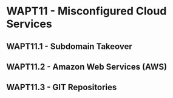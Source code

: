 <!-- TITLE: WAPT11 - Cloud Services -->
<!-- SUBTITLE: Misconfigured cloud services -->

# WAPT11 - Misconfigured Cloud Services

## WAPT11.1 - Subdomain Takeover

## WAPT11.2 - Amazon Web Services (AWS)

## WAPT11.3 - GIT Repositories
